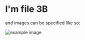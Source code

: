 
I'm file 3B
============

and images can be specified like so:

![example image](https://external-content.duckduckgo.com/iu/?u=https%3A%2F%2Fbetterwithcats.net%2Fwp-content%2Fuploads%2F2022%2F08%2Fcat-is-laying-on-a-old-wooden-table.jpg&f=1&nofb=1&ipt=3907c4bf4ba4130510702e34b847d5e50476faf58ea51a6b2795d04f48a1288d "An exemplary image")
